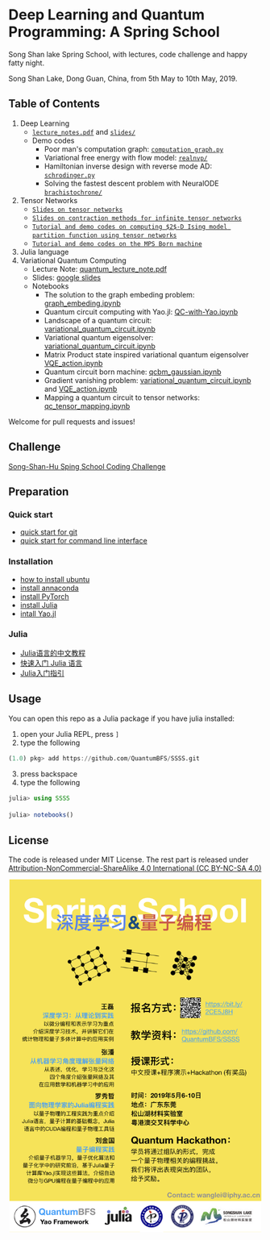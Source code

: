 # Deep Learning and Quantum Programming: A Spring School

Song Shan lake Spring School, with lectures, code challenge and happy fatty night.

Song Shan Lake, Dong Guan, China, from 5th May to 10th May, 2019.

## Table of Contents
1. Deep Learning
    * [`lecture_notes.pdf`](https://github.com/QuantumBFS/SSSS/blob/master/1_deep_learning/lecture_notes.pdf) and [`slides/`](https://github.com/QuantumBFS/SSSS/tree/master/1_deep_learning/slides)
    * Demo codes
        * Poor man's computation graph: [`computation_graph.py`](https://github.com/QuantumBFS/SSSS/blob/master/1_deep_learning/computation_graph.py)
        * Variational free energy with flow model: [`realnvp/`](https://github.com/QuantumBFS/SSSS/tree/master/1_deep_learning/realnvp)
        * Hamiltonian inverse design with reverse mode AD: [`schrodinger.py`](https://github.com/QuantumBFS/SSSS/blob/master/1_deep_learning/schrodinger.py)
        * Solving the fastest descent problem with NeuralODE [`brachistochrone/`](https://github.com/QuantumBFS/SSSS/tree/master/1_deep_learning/brachistochrone)
2. Tensor Networks
   * [`Slides on tensor networks`](https://github.com/QuantumBFS/SSSS/blob/master/2_tensor_network/Tutorial_tensor_network.pdf)
   * [`Slides on contraction methods for infinite tensor networks`](https://github.com/QuantumBFS/SSSS/blob/master/2_tensor_network/tensor_contraction_methods.pdf)
   * [`Tutorial and demo codes on computing $2$-D Ising model partition function using tensor networks`](https://github.com/QuantumBFS/SSSS/blob/master/2_tensor_network/tensor_contraction_simple.ipynb)
   * [`Tutorial and demo codes on the MPS Born machine`](https://github.com/QuantumBFS/SSSS/blob/master/2_tensor_network/mps_tutorial.ipynb)
3. Julia language
4. Variational Quantum Computing
    * Lecture Note: [quantum_lecture_note.pdf](https://github.com/QuantumBFS/SSSS/blob/master/4_quantum/quantum_lecture_note.pdf)
    * Slides: [google slides](https://docs.google.com/presentation/d/1jUTpa8pB3jEOWDW1U0rDTDQ-kpri8j8S4y77GQCo3iM/edit?usp=sharing)
    * Notebooks
        * The solution to the graph embeding problem: [graph_embeding.ipynb](https://github.com/QuantumBFS/SSSS/blob/master/4_quantum/graph_embeding.ipynb)
        * Quantum circuit computing with Yao.jl: [QC-with-Yao.ipynb](https://github.com/QuantumBFS/SSSS/blob/master/4_quantum/QC-with-Yao.ipynb)
        * Landscape of a quantum circuit: [variational_quantum_circuit.ipynb](https://github.com/QuantumBFS/SSSS/blob/master/4_quantum/variational_quantum_circuit.ipynb)
        * Variational quantum eigensolver: [variational_quantum_circuit.ipynb](https://github.com/QuantumBFS/SSSS/blob/master/4_quantum/variational_quantum_circuit.ipynb)
        * Matrix Product state inspired variational quantum eigensolver [VQE_action.ipynb](https://github.com/QuantumBFS/SSSS/blob/master/4_quantum/VQE_action.ipynb)
        * Quantum circuit born machine: [qcbm_gaussian.ipynb](https://github.com/QuantumBFS/SSSS/blob/master/4_quantum/qcbm_gaussian.ipynb)
        * Gradient vanishing problem: [variational_quantum_circuit.ipynb](https://github.com/QuantumBFS/SSSS/blob/master/4_quantum/variational_quantum_circuit.ipynb) and [VQE_action.ipynb](https://github.com/QuantumBFS/SSSS/blob/master/4_quantum/VQE_action.ipynb)
        * Mapping a quantum circuit to tensor networks: [qc_tensor_mapping.ipynb](https://github.com/QuantumBFS/SSSS/blob/master/4_quantum/qc_tensor_mapping.ipynb)

Welcome for pull requests and issues!

     
## Challenge

[Song-Shan-Hu Sping School Coding Challenge](Challenge.md)

## Preparation

### Quick start

- [quick start for git](http://rogerdudler.github.io/git-guide/)
- [quick start for command line interface](https://www.makeuseof.com/tag/a-quick-guide-to-get-started-with-the-linux-command-line/)

### Installation
- [how to install ubuntu](https://tutorials.ubuntu.com/tutorial/tutorial-install-ubuntu-desktop)
- [install annaconda](https://www.anaconda.com/distribution/)
- [install PyTorch](https://pytorch.org/)
- [install Julia](https://julialang.org)
- [intall Yao.jl](https://github.com/QuantumBFS/Yao.jl#installation)

### Julia
- [Julia语言的中文教程](https://github.com/Roger-luo/TutorialZH.jl)
- [快速入门 Julia 语言](https://www.bilibili.com/video/av28248187?from=search&seid=5171149583764025744)
- [Julia入门指引](https://discourse.juliacn.com/t/topic/159)


## Usage

You can open this repo as a Julia package if you have julia installed:

1. open your Julia REPL, press `]`
2. type the following

```julia
(1.0) pkg> add https://github.com/QuantumBFS/SSSS.git
```

3. press backspace
4. type the following

```julia
julia> using SSSS

julia> notebooks()
```

## License

The code is released under MIT License. The rest part is released under [Attribution-NonCommercial-ShareAlike 4.0 International (CC BY-NC-SA 4.0)](https://creativecommons.org/licenses/by-nc-sa/4.0/)

<p align="center">
<img align="middle" src="_assets/SongShanHu2019.jpeg" width="500" alt="poster"/>
</p>
